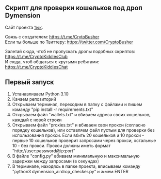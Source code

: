 ## Скрипт для проверки кошельков под дроп Dymension

Сайт проекта [тык](https://genesis.dymension.xyz/).

Связь с создателем: https://t.me/CrytoBusher <br>
Если ты больше по Твиттеру: https://twitter.com/CryptoBusher <br>

Залетай сюда, чтоб не пропускать дропы подобных скриптов: https://t.me/CryptoKiddiesClub <br>
И сюда, чтоб общаться с крутыми ребятами: https://t.me/CryptoKiddiesChat <br>

## Первый запуск
1. Устанавливаем Python 3.10
2. Качаем репозиторий
3. Открываем терминал, переходим в папку с файлами и пишем команду "pip install -r requirements.txt"
4. Открываем файл "wallets.txt" и вбиваем адреса своих кошельков, каждый с новой строки
5. Открываем файл "proxies.txt" и вбиваем свои прокси (согласно порядку кошельков), или оставляем файл пустым для проверки без использования прокси. Если вбить 20 кошельков и 10 прокси - первые 10 кошельков проверит запросами через прокси, остальные 10 - без прокси. Прокси должны иметь формат "http://user:password@ip:port"
6. В файле "config.py" вбиваем минимальную и максимальную задержки между запросами (в секундах)
7. В терминале, находясь в папке проекта, вписываем команду "python3 dymension_airdrop_checker.py" и жмем ENTER
